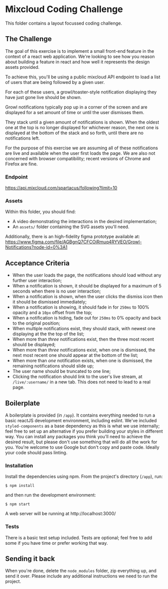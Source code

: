 # Mixcloud Coding Challenge

This folder contains a layout focussed coding challenge.

## The Challenge

The goal of this exercise is to implement a small front-end feature in the context of a react web application. We're looking to see how you reason about building a feature in react and how well it represents the design assets provided.

To achieve this, you'll be using a public mixcloud API endpoint to load a list of users that are being followed by a given user.

For each of these users, a growl/toaster-style notification displaying they have just gone live should be shown.

Growl notifications typically pop up in a corner of the screen and are displayed for a set amount of time or until the user dismisses them.

They stack until a given amount of notifications is shown. When the oldest one at the top is no longer displayed for whichever reason, the next one is displayed at the bottom of the stack and so forth, until there are no notifications left.

For the purpose of this exercise we are assuming all of these notifications are live and available when the user first loads the page.
We are also not concerned with browser compatibility; recent versions of Chrome and Firefox are fine.

### Endpoint

https://api.mixcloud.com/spartacus/following?limit=10

### Assets

Within this folder, you should find:

- A video demonstrating the interactions in the desired implementation;
- An `assets/` folder containing the SVG assets you'll need.

Additionally, there is an high-fidelity figma prototype available at:
https://www.figma.com/file/AGBgnQ7CFCOiRmuq4RYVEO/Growl-Notifications?node-id=0%3A1

## Acceptance Criteria

- When the user loads the page, the notifications should load without any further user interaction;
- When a notification is shown, it should be displayed for a maximum of 5 seconds when there is no user interaction;
- When a notification is shown, when the user clicks the dismiss icon then it should be dismissed immediately;
- When a notification is showing, it should fade in for `250ms` to 100% opacity and a `10px` offset from the top;
- When a notification is hiding, fade out for `250ms` to 0% opacity and back to the original position;
- When multiple notifications exist, they should stack, with newest one displaying at the the top of the list;
- When more than _three_ notifications exist, then the three most recent should be displayed;
- When more than _three_ notifications exist, when one is dismissed, the next most recent one should appear at the bottom of the list;
- When more than _one_ notification exists, when one is dismissed, the remaining notifications should slide up;
- The user name should be truncated to one line;
- Clicking the notification should link to the user's live stream, at `/live/:username/` in a new tab. This does not need to lead to a real page.

## Boilerplate

A boilerplate is provided (in `/app`). It contains everything needed to run a basic reactJS development environment, including eslint.
We've included `styled-components` as a base dependency as this is what we use internally; feel free to set up an alternative if you prefer building your styles in different way.
You can install any packages you think you'll need to achieve the desired result, but please don't use something that will do all the work for you.
You're welcome to use Google but don't copy and paste code.
Ideally your code should pass linting.

### Installation

Install the dependencies using npm. From the project's directory (`/app`), run:

```
$ npm install
```

and then run the development environment:

```
$ npm start
```

A web server will be running at http://localhost:3000/

### Tests

There is a basic test setup included. Tests are optional; feel free to add some if you have time or prefer working that way.

## Sending it back

When you're done, delete the `node_modules` folder, zip everything up, and send it over. Please include any additional instructions we need to run the project.
